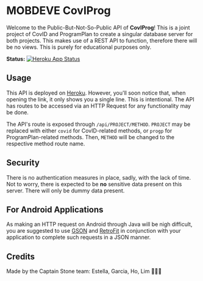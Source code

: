 # MOBDEVE CovIProg
Welcome to the Public-But-Not-So-Public API of **CovIProg**! This is a joint project of CovID and ProgramPlan to create a singular database server for both projects. This makes use of a REST API to function, therefore there will be no views. This is purely for educational purposes only.

**Status:** [![Heroku App Status](http://heroku-shields.herokuapp.com/covid-progplan)](https://covid-progplan.herokuapp.com)

## Usage
This API is deployed on [Heroku](https://covid-progplan.herokuapp.com/). However, you'll soon notice that, when opening the link, it only shows you a single line. This is intentional. The API has routes to be accessed via an HTTP Request for any functionality may be done.

The API's route is exposed through `/api/PROJECT/METHOD`. `PROJECT` may be replaced with either `covid` for CovID-related methods, or `progp` for ProgramPlan-related methods. Then, `METHOD` will be changed to the respective method route name.

## Security
There is no authentication measures in place, sadly, with the lack of time. Not to worry, there is expected to be **no** sensitive data present on this server. There will only be dummy data present.

## For Android Applications
As making an HTTP request on Android through Java will be nigh difficult, you are suggested to use [GSON](https://github.com/google/gson) and [RetroFit](https://square.github.io/retrofit/) in conjunction with your application to complete such requests in a JSON manner.

## Credits
Made by the Captain Stone team: Estella, Garcia, Ho, Lim 💓💓💓
